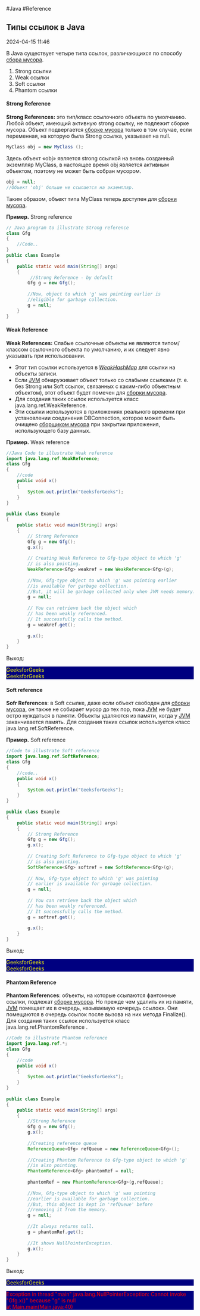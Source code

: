 #Java #Reference

## Типы ссылок в Java

2024-04-15 11:46

В Java существует четыре типа ссылок, различающихся по способу [сбора мусора](GarbageCollection).
1. Strong ссылки
2. Weak ссылки
3. Soft ссылки
4. Phantom ссылки

#### Strong Reference

**Strong References:** это тип/класс ссылочного объекта по умолчанию. Любой объект, имеющий активную strong ссылку, не подлежит сборке мусора. Объект подвергается [сборке мусора](GarbageCollection) только в том случае, если переменная, на которую была Strong ссылка, указывает на null.
```java
MyClass obj = new MyClass ();          
```
Здесь объект «obj» является strong ссылкой на вновь созданный экземпляр MyClass, в настоящее время obj является активным объектом, поэтому не может быть собран мусором.
```java
obj = null;
//Объект 'obj' больше не ссылается на экземпляр.
```
Таким образом, объект типа MyClass теперь доступен для [сборки мусора](GarbageCollection).       

**Пример.** Strong reference
```java
// Java program to illustrate Strong reference 
class Gfg 
{ 
    //Code.. 
} 
public class Example 
{ 
    public static void main(String[] args) 
    { 
         //Strong Reference - by default 
        Gfg g = new Gfg();     
          
        //Now, object to which 'g' was pointing earlier is  
        //eligible for garbage collection. 
        g = null;  
    } 
}  
```

#### Weak Reference

**Weak References:** Слабые ссылочные объекты не являются типом/классом ссылочного объекта по умолчанию, и их следует явно указывать при использовании.
- Этот тип ссылки используется в [_WeakHashMap_](WeakHashMap) для ссылки на объекты записи.
- Если [JVM](JVM) обнаруживает объект только со слабыми ссылками (т. е. без Strong или Soft ссылок, связанных с каким-либо объектным объектом), этот объект будет помечен для [сборки мусора](GarbageCollection).
- Для создания таких ссылок используется класс java.lang.ref.WeakReference.
- Эти ссылки используются в приложениях реального времени при установлении соединения DBConnection, которое может быть очищено [сборщиком мусора](GarbageCollection) при закрытии приложения, использующего базу данных.

**Пример.** Weak reference
```java
//Java Code to illustrate Weak reference 
import java.lang.ref.WeakReference; 
class Gfg 
{ 
    //code 
    public void x() 
    { 
        System.out.println("GeeksforGeeks"); 
    } 
} 
  
public class Example 
{ 
    public static void main(String[] args) 
    { 
        // Strong Reference 
        Gfg g = new Gfg();      
        g.x(); 
          
        // Creating Weak Reference to Gfg-type object to which 'g'  
        // is also pointing. 
        WeakReference<Gfg> weakref = new WeakReference<Gfg>(g); 
          
        //Now, Gfg-type object to which 'g' was pointing earlier 
        //is available for garbage collection. 
        //But, it will be garbage collected only when JVM needs memory. 
        g = null;  
          
        // You can retrieve back the object which 
        // has been weakly referenced. 
        // It successfully calls the method. 
        g = weakref.get();  
          
        g.x(); 
    } 
} 
```
Выход:
<p style="background-color: navy; color: yellow">
GeeksforGeeks<br>
GeeksforGeeks</p>

#### Soft reference

**Sofr References**: в Soft ссылке, даже если объект свободен для [сборки мусора](GarbageCollection), он также не собирает мусор до тех пор, пока [JVM](JVM) не будет остро нуждаться в памяти. Объекты удаляются из памяти, когда у [JVM](JVM) заканчивается память. Для создания таких ссылок используется класс java.lang.ref.SoftReference.

**Пример.** Soft reference
```java
//Code to illustrate Soft reference 
import java.lang.ref.SoftReference; 
class Gfg 
{ 
    //code.. 
    public void x() 
    { 
        System.out.println("GeeksforGeeks"); 
    } 
} 
  
public class Example 
{ 
    public static void main(String[] args) 
    { 
        // Strong Reference 
        Gfg g = new Gfg();      
        g.x(); 
          
        // Creating Soft Reference to Gfg-type object to which 'g'  
        // is also pointing. 
        SoftReference<Gfg> softref = new SoftReference<Gfg>(g); 
          
        // Now, Gfg-type object to which 'g' was pointing 
        // earlier is available for garbage collection. 
        g = null;  
          
        // You can retrieve back the object which 
        // has been weakly referenced. 
        // It successfully calls the method. 
        g = softref.get();  
          
        g.x(); 
    } 
} 
```
Выход:
<p style="background-color: navy; color: yellow">
GeeksforGeeks<br>
GeeksforGeeks</p>

#### Phantom Reference

**Phantom References**: объекты, на которые ссылаются фантомные ссылки, подлежат [сборке мусора](GarbageCollection). Но прежде чем удалить их из памяти, [JVM](JVM) помещает их в очередь, называемую «очередь ссылок». Они помещаются в очередь ссылок после вызова на них метода Finalize(). Для создания таких ссылок используется класс java.lang.ref.PhantomReference .
```java
//Code to illustrate Phantom reference 
import java.lang.ref.*; 
class Gfg 
{ 
    //code 
    public void x() 
    { 
        System.out.println("GeeksforGeeks"); 
    } 
} 
  
public class Example 
{ 
    public static void main(String[] args) 
    { 
        //Strong Reference 
        Gfg g = new Gfg();      
        g.x(); 
          
        //Creating reference queue 
        ReferenceQueue<Gfg> refQueue = new ReferenceQueue<Gfg>(); 
  
        //Creating Phantom Reference to Gfg-type object to which 'g'  
        //is also pointing. 
        PhantomReference<Gfg> phantomRef = null; 
          
        phantomRef = new PhantomReference<Gfg>(g,refQueue); 
          
        //Now, Gfg-type object to which 'g' was pointing 
        //earlier is available for garbage collection. 
        //But, this object is kept in 'refQueue' before  
        //removing it from the memory. 
        g = null;  
          
        //It always returns null.  
        g = phantomRef.get();  
          
        //It shows NullPointerException. 
        g.x(); 
    } 
} 
```
Выход:
<p style="background-color: navy; color: yellow">
GeeksforGeeks</p>
<p style="background-color: navy; color: red">
Exception in thread "main" java.lang.NullPointerException: Cannot invoke "Gfg.x()" because "g" is null<br>
	at Main.main(Main.java:40)</p>
	



